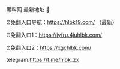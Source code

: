 黑料网 最新地址 👋

⏰免翻入口导航：https://hlbk19.com/ （最新）

⏰免翻入口1：https://jyfru.4juhlbk.com/

⏰免翻入口2：https://xgchlbk.com/

telegram:https://t.me/hlbk_zx
